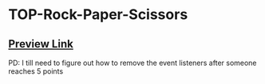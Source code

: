 # TOP-Rock-Paper-Scissors

## [Preview Link](https://santisica29.github.io/TOP-Rock-Paper-Scissors/)

PD: I till need to figure out how to remove the event listeners after someone reaches 5 points
